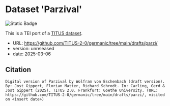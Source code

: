 # Dataset 'Parzival'

![Static Badge](https://img.shields.io/badge/TEI_validation-passing-green)

This is a TEI port of a [TITUS dataset](http://titus.uni-frankfurt.de/texte/etcs/germ/mhd/parzival/parzi.htm).

* URL: https://github.com/TITUS-2-0/germanic/tree/main/drafts/parzi/
* version: unreleased
* date: 2025-03-06

## Citation
```
Digital version of Parzival by Wolfram von Eschenbach (draft version). By: Jost Gippert, Florian Matter, Richard Schrodt. In: Carling, Gerd & Jost Gippert (2025). TITUS 2.0. Frankfurt: Goethe University. (URL: https://github.com/TITUS-2-0/germanic/tree/main/drafts/parzi/, visited on <insert date>)
```
